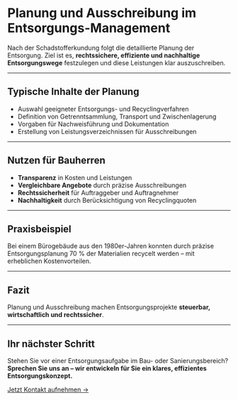 # Planung und Ausschreibung im Entsorgungs-Management

Nach der Schadstofferkundung folgt die detaillierte Planung der Entsorgung. Ziel ist es, **rechtssichere, effiziente und nachhaltige Entsorgungswege** festzulegen und diese Leistungen klar auszuschreiben.  

---

## Typische Inhalte der Planung

- Auswahl geeigneter Entsorgungs- und Recyclingverfahren  
- Definition von Getrenntsammlung, Transport und Zwischenlagerung  
- Vorgaben für Nachweisführung und Dokumentation  
- Erstellung von Leistungsverzeichnissen für Ausschreibungen  

---

## Nutzen für Bauherren

- **Transparenz** in Kosten und Leistungen  
- **Vergleichbare Angebote** durch präzise Ausschreibungen  
- **Rechtssicherheit** für Auftraggeber und Auftragnehmer  
- **Nachhaltigkeit** durch Berücksichtigung von Recyclingquoten  

---

## Praxisbeispiel

Bei einem Bürogebäude aus den 1980er-Jahren konnten durch präzise Entsorgungsplanung 70 % der Materialien recycelt werden – mit erheblichen Kostenvorteilen.  

---

## Fazit

Planung und Ausschreibung machen Entsorgungsprojekte **steuerbar, wirtschaftlich und rechtssicher**.  

---

## Ihr nächster Schritt

Stehen Sie vor einer Entsorgungsaufgabe im Bau- oder Sanierungsbereich?  
**Sprechen Sie uns an – wir entwickeln für Sie ein klares, effizientes Entsorgungskonzept.**  

[Jetzt Kontakt aufnehmen →](#)
